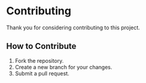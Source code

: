 # Contributing  
Thank you for considering contributing to this project.  
## How to Contribute  
1. Fork the repository.  
2. Create a new branch for your changes.  
3. Submit a pull request. 
